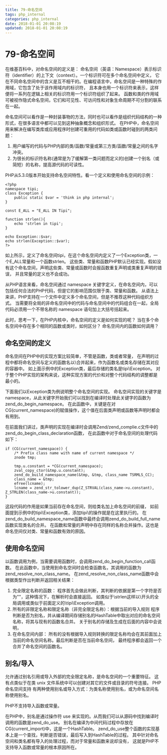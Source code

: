 ```yaml
---
title: 79-命名空间
tags: php_internal
categories: php_internal
date: 2018-01-01 20:08:19
updated: 2018-01-01 20:08:19
---
```


# 79-命名空间
在维基百科中，对命名空间的定义是： 命名空间（英语：Namespace）表示标识符（identifier）的上下文（context）。一个标识符可在多个命名空间中定义， 它在不同命名空间中的含义是互不相干的。在编程语言中，命名空间是一种特殊的作用域，它包含了处于该作用域内的标识符， 且本身也用一个标识符来表示，这样便将一系列在逻辑上相关的标识符用一个标识符组织了起来。 函数和类的作用域可被视作隐式命名空间，它们和可见性、可访问性和对象生命周期不可分割的联系在一起。

命名空间可以看作是一种封装事物的方法，同时也可以看作是组织代码结构的一种形式，在很多语言中都可以见到这种抽象概念和组织形式。 在PHP中，命名空间用来解决在编写类库或应用程序时创建可重用的代码如类或函数时碰到的两类问题：

1. 用户编写的代码与PHP内部的类/函数/常量或第三方类/函数/常量之间的名字冲突。
2. 为很长的标识符名称(通常是为了缓解第一类问题而定义的)创建一个别名（或简短）的名称，提高源代码的可读性。

PHP从5.3.0版本开始支持命名空间特性。看一个定义和使用命名空间的示例：

    <?php
    namespace tipi;
    class Exception {
        public static $var = 'think in php internal';
    }

    const E_ALL = "E_ALL IN Tipi";

    function strlen(){
        echo 'strlen in tipi';
    }

    echo Exception::$var;
    echo strlen(Exception::$var);
    ?>

如上所示，定义了命名空间tipi，在这个命名空间内定义了一个Exception类，一个E_ALL常量和一个函数strlen。 这些类、常量和函数PHP默认已经实现。假如没有这个命名空间，声明这些类、常量或函数时会报函数重复声明或类重复声明的错误， 并且常量的定义也不会成功。

从PHP语言来看，命名空间通过 namespace 关键字定义，在命名空间内，可以包括任何合法的PHP代码，但是它的影响范围仅限于类、常量和函数。 从语法上来讲，PHP支持在一个文件中定义多个命名空间，但是不推荐这种代码组织方式。 当需要将全局的非命名空间中的代码与命名空间中的代码组合在一起，全局代码必须用一个不带名称的 namespace 语句加上大括号括起来。

此时，思考一下，在PHP内核中，命名空间的定义是如何实现的呢？ 当在多个命名空间中存在多个相同的函数或类时，如何区分？ 命名空间内的函数如何调用？
## 命名空间的定义

命名空间在PHP中的实现方案比较简单，不管是函数，类或者常量， 在声明的过程中都将命名空间与定义的函数名以\合并起来，作为函数名或类名存储在其对应的容器中。 如上面示例中的Exception类，最后存储的类名是tipi\Exception。 对于整个PHP实现的架构来说，这种实现方案的代价和对整个代码结构的调整都是最小的。

下面我们以Exception类为例说明整个命名空间的实现。 命名空间实现的关键字是namespace，从此关键字开始我们可以找到在编译时处理此关键字的函数为 zend_do_begin_namespace。 在此函数中，关键是在对CG(current_namespace)的赋值操作，这个值在后面类声明或函数等声明时都会有用到。

在前面我们讲过，类声明的实现在编译时会调用Zend/zend_complie.c文件中的zend_do_begin_class_declaration函数， 在此函数中对于命名空间的处理代码如下：

    if (CG(current_namespace)) {
        /* Prefix class name with name of current namespace */
        znode tmp;

        tmp.u.constant = *CG(current_namespace);
        zval_copy_ctor(&tmp.u.constant);
        zend_do_build_namespace_name(&tmp, &tmp, class_name TSRMLS_CC);
        class_name = &tmp;
        efree(lcname);
        lcname = zend_str_tolower_dup(Z_STRVAL(class_name->u.constant), Z_STRLEN(class_name->u.constant));
    }

这段代码的作用是如果当前存在命名空间，则给类名加上命名空间的前缀， 如前面提到示例中的tipi\Exception类，添加tipi\的操作就是在这里执行的。 在zend_do_build_namespace_name函数中最终会调用zend_do_build_full_name函数实现类名的合并。 在函数和常量的声明中存在同样的名称合并操作。这也是命名空间仅对类、常量和函数有效的原因。
## 使用命名空间

以函数调用为例，当需要调用函数时，会调用zend_do_begin_function_call函数。 在此函数中，当使用到命名空间时会检查函数名，其调用的函数为zend_resolve_non_class_name。 在zend_resolve_non_class_name函数中会根据类型作出判断并返回相关结果：

1. 完全限定名称的函数： 程序首先会做此判断，其判断的依据是第一个字符是否为"\"，这种情况下，在解析时会直接返回。 如类似于\strlen这样以\开头的全局调用或类似于前面定义的\tipi\Exception调用。
2. 所有的非限定名称和限定名称（非完全限定名称）：根据当前的导入规则 程序判断是否为别名，并从编译期间存储别名的HashTable中取出对应的命名空间名称，将其与现有的函数名合并。 关于别名的存储及生成在后面的内容中会说明，
3. 在命名空间内部： 所有的没有根据导入规则转换的限定名称均会在其前面加上当前的命名空间名称。最后判断是否在当前命名空间， 最终程序都会返回一个合并了命名空间的函数名。

## 别名/导入

允许通过别名引用或导入外部的完全限定名称，是命名空间的一个重要特征。 这有点类似于在类 unix 文件系统中可以创建对其它的文件或目录的符号连接。 PHP 命名空间支持 有两种使用别名或导入方式：为类名称使用别名，或为命名空间名称使用别名。

PHP不支持导入函数或常量。

在PHP中，别名是通过操作符 use 来实现的。从而我们可以从源码中找到编译时调用的函数是zend_do_use。 别名在编译为中间代码过程中存放在CG(current_import)中，这是一个HashTable。 zend_do_use整个函数的实现基本上是一个查找，判断是否错误，最后写入到HashTable的过程。 其中针对命名空间和类名都有导入的处理过程，而对于常量和函数来说却没有， 这就是PHP不支持导入函数或常量的根本原因所在。
